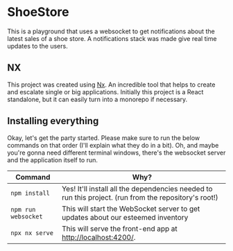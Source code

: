 # ShoeStore

This is a playground that uses a websocket to get notifications about the latest sales of a shoe store. A notifications stack was made give real time updates to the users.

## NX

This project was created using [Nx](https://nx.dev). An incredible tool that helps to create and escalate single or big applications. Initially this project is a React standalone, but it can easily turn into a monorepo if necessary.

## Installing everything

Okay, let's get the party started.
Please make sure to run the below commands on that order (I'll explain what they do in a bit). Oh, and maybe you're gonna need different terminal windows, there's the websocket server and the application itself to run.

| Command             | Why?                                                                                                  |
| ------------------- | ----------------------------------------------------------------------------------------------------- |
| `npm install`       | Yes! It'll install all the dependencies needed to run this project. (run from the repository's root!) |
| `npm run websocket` | This will start the WebSocket server to get updates about our esteemed inventory                      |
| `npx nx serve`      | This will serve the front-end app at [http://localhost:4200/](http://localhost:4200/).                |
